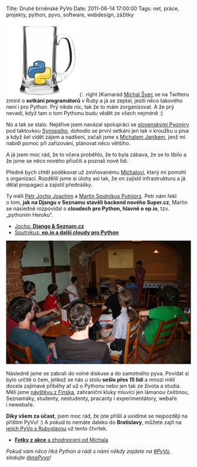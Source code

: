 Title: Druhé brněnské PyVo
Date: 2011-06-14 17:00:00
Tags: net, práce, projekty, python, pyvo, software, webdesign, zážitky

![obrázek](images/145.jpg){: .right }Kamarád [Michal Švec](http://twitter.com/svecmichal) se na Twitteru zmínil o **setkání programátorů** v Ruby a já se zeptal, jestli něco takového není i pro Python. Prý nikde nic, tak že to mám zorganizovat. A že prý nevadí, když tam o tom Pythonu budu vědět ze všech nejméně :)

No a tak se stalo. Nejdříve jsem navázal spolupráci se [slovenskými Pyonýry](http://on.fb.me/pyoneers) pod taktovkou [Synopsiho](http://twitter.com/synopsi), dohodlo se první setkání jen tak v kroužku u piva a když šel vidět zájem a nadšení, začali jsme s [Michalem Janíkem](https://twitter.com/michaljanik), jenž mi nabídl pomoc při zařizování, plánovat něco většího.

A já jsem moc rád, že to včera proběhlo, že to byla zábava, že se to líbilo a že jsme se něco nového přiučili a poznali nové lidi.

Předně bych chtěl poděkovat už zmiňovanému [Michalovi](http://www.michaljanik.cz/), který mi pomohl s organizací. Rozdělili jsme si úlohy asi tak, že on zajistil infrastrukturu a já dělal propagaci a zajistil přednášky.

Ty měli [Petr Jocho Joachim](https://twitter.com/jochocz) a [Martin Sputnikus Putniorz](https://twitter.com/sputnikus). Petr nám řekl o tom, **jak na Djangu v Seznamu stavěli backend nového Super.cz**, Martin se následně rozpovídal o **cloudech pro Python, hlavně o ep.io**, tzv. „pythoním Heroku“.

-   [Jocho: **Django & Seznam.cz**](https://docs.google.com/present/view?id=dd9dv3df_29fx5hp4db)
-   [Sputnikus: **ep.io a další cloudy pro Python**](http://prezi.com/sgokjfuweg5z/python-in-da-cloud/)

![obrázek](images/146.jpg)

Následně jsme se zabrali do volné diskuse a do samotného pyva. Povídat si bylo určitě o čem, jelikož se nás u stolu **sešlo přes 15 lidí** a mnozí měli docela zajímavé příběhy ať už o Pythonu nebo jen tak ze života a studia. Měli jsme [návštěvu z Finska](https://twitter.com/encukou), zahraniční kluky mluvící jen lámanou češtinou, Seznamáky, studenty, nestudenty, pracanty i experimentátory, webaře i newebaře.

**Díky všem za účast**, jsem moc rád, že jste přišli a uvidíme se nejpozději na příštím PyVu! :) A pokud to nemáte daleko do **Bratislavy**, můžete zajít na [jejich PyVo s Rubyslavou](https://www.facebook.com/event.php?eid=123649324382915) už tento čtvrtek.

-   [**Fotky z akce** a zhodnocení od Michala](http://www.michaljanik.cz/pyvo-cerven)

*Pokud vám něco říká Python a rádi s námi někdy zajdete na [\#PyVo](https://search.twitter.com/search?q=pyvo), sledujte [@naPyvo](https://twitter.com/napyvo)!*